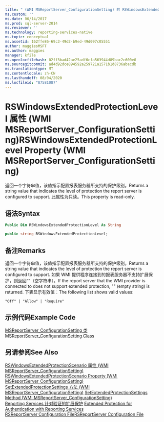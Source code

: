 ```yaml
---
title: " (WMI MSReportServer_ConfigurationSetting) 的 RSWindowsExtendedProtectionLevel 属性 |Microsoft Docs"
ms.custom: ''
ms.date: 06/14/2017
ms.prod: sql-server-2014
ms.reviewer: ''
ms.technology: reporting-services-native
ms.topic: conceptual
ms.assetid: 162ffe86-69c3-49d2-b9ed-49d097c05551
author: maggiesMSFT
ms.author: maggies
manager: kfile
ms.openlocfilehash: 02ff3bad42ae25adf6cfa563944d89bac2c600e0
ms.sourcegitcommit: ad4d92dce894592a259721a1571b1d8736abacdb
ms.translationtype: MT
ms.contentlocale: zh-CN
ms.lasthandoff: 08/04/2020
ms.locfileid: "87581087"
---
```

# <a name="rswindowsextendedprotectionlevel-property-wmi-msreportserver_configurationsetting"></a><span data-ttu-id="e7c0a-102">RSWindowsExtendedProtectionLevel 属性 (WMI MSReportServer_ConfigurationSetting)</span><span class="sxs-lookup"><span data-stu-id="e7c0a-102">RSWindowsExtendedProtectionLevel Property (WMI MSReportServer_ConfigurationSetting)</span></span>
  <span data-ttu-id="e7c0a-103">返回一个字符串值，该值指示配置报表服务器所支持的保护级别。</span><span class="sxs-lookup"><span data-stu-id="e7c0a-103">Returns a string value that indicates the level of protection the report server is configured to support.</span></span> <span data-ttu-id="e7c0a-104">此属性为只读。</span><span class="sxs-lookup"><span data-stu-id="e7c0a-104">This property is read-only.</span></span>  
  
## <a name="syntax"></a><span data-ttu-id="e7c0a-105">语法</span><span class="sxs-lookup"><span data-stu-id="e7c0a-105">Syntax</span></span>  
  
```vb  
Public Dim RSWindowsExtendedProtectionLevel As String  
```  
  
```csharp  
public string RSWindowsExtendedProtectionLevel;  
```  
  
## <a name="remarks"></a><span data-ttu-id="e7c0a-106">备注</span><span class="sxs-lookup"><span data-stu-id="e7c0a-106">Remarks</span></span>  
 <span data-ttu-id="e7c0a-107">返回一个字符串值，该值指示配置报表服务器所支持的保护级别。</span><span class="sxs-lookup"><span data-stu-id="e7c0a-107">Returns a string value that indicates the level of protection the report server is configured to support.</span></span> <span data-ttu-id="e7c0a-108">如果 WMI 提供程序连接到的报表服务器不支持扩展保护，则返回“”（空字符串）。</span><span class="sxs-lookup"><span data-stu-id="e7c0a-108">If the report server that the WMI provider is connected to does not support extended protection, "" (empty string) is returned.</span></span> <span data-ttu-id="e7c0a-109">下表显示有效值：</span><span class="sxs-lookup"><span data-stu-id="e7c0a-109">The following list shows valid values:</span></span>  
  
 `"Off" | "Allow" | "Require"`  
  
## <a name="example-code"></a><span data-ttu-id="e7c0a-110">示例代码</span><span class="sxs-lookup"><span data-stu-id="e7c0a-110">Example Code</span></span>  
 [<span data-ttu-id="e7c0a-111">MSReportServer_ConfigurationSetting 类</span><span class="sxs-lookup"><span data-stu-id="e7c0a-111">MSReportServer_ConfigurationSetting Class</span></span>](msreportserver-configurationsetting-class.md)  
  
## <a name="see-also"></a><span data-ttu-id="e7c0a-112">另请参阅</span><span class="sxs-lookup"><span data-stu-id="e7c0a-112">See Also</span></span>  
 <span data-ttu-id="e7c0a-113">[RSWindowsExtendedProtectionScenario 属性 (WMI MSReportServer_ConfigurationSetting)](rswindowsextendedprotectionscenario-property.md) </span><span class="sxs-lookup"><span data-stu-id="e7c0a-113">[RSWindowsExtendedProtectionScenario Property &#40;WMI MSReportServer_ConfigurationSetting&#41;](rswindowsextendedprotectionscenario-property.md) </span></span>  
 <span data-ttu-id="e7c0a-114">[SetExtendedProtectionSettings 方法 (WMI MSReportServer_ConfigurationSetting)](configurationsetting-method-setextendedprotectionsettings.md) </span><span class="sxs-lookup"><span data-stu-id="e7c0a-114">[SetExtendedProtectionSettings Method &#40;WMI MSReportServer_ConfigurationSetting&#41;](configurationsetting-method-setextendedprotectionsettings.md) </span></span>  
 <span data-ttu-id="e7c0a-115">[Reporting Services 针对验证的扩展保护](../security/extended-protection-for-authentication-with-reporting-services.md) </span><span class="sxs-lookup"><span data-stu-id="e7c0a-115">[Extended Protection for Authentication with Reporting Services](../security/extended-protection-for-authentication-with-reporting-services.md) </span></span>  
 [<span data-ttu-id="e7c0a-116">RSReportServer Configuration File</span><span class="sxs-lookup"><span data-stu-id="e7c0a-116">RSReportServer Configuration File</span></span>](../report-server/rsreportserver-config-configuration-file.md)  
  
  
